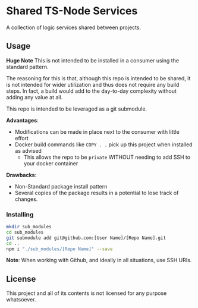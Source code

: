 # Shared TS-Node Services

A collection of logic services shared between projects.

## Usage

**Huge Note** This is not intended to be installed in a consumer using the standard pattern.

The reasoning for this is that, although this repo is intended to be shared, it is not intended for wider utilization
and thus does not require any build steps. In fact, a build would add to the day-to-day complexity without adding any
value at all.

This repo is intended to be leveraged as a git submodule.

**Advantages**:
- Modifications can be made in place next to the consumer with little effort
- Docker build commands like `COPY . .` pick up this project when installed as advised
  - This allows the repo to be `private` WITHOUT needing to add SSH to your docker container

**Drawbacks**:
- Non-Standard package install pattern
- Several copies of the package results in a potential to lose track of changes.

### Installing

```bash
mkdir sub_modules
cd sub_modules
git submodule add git@github.com:[User Name]/[Repo Name].git
cd ..
npm i "./sub_modules/[Repo Name]" --save
```
**Note**: When working with Github, and ideally in all situations, use SSH URIs.


## License
This project and all of its contents is not licensed for any purpose whatsoever.
